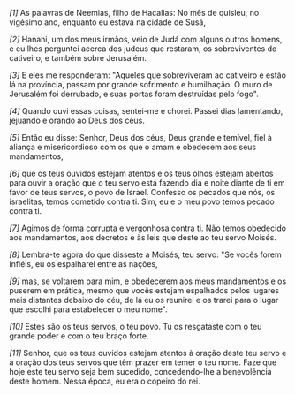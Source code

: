 *[1]* As palavras de Neemias, filho de Hacalias: No mês de quisleu, no vigésimo ano, enquanto eu estava na cidade de Susã,

*[2]* Hanani, um dos meus irmãos, veio de Judá com alguns outros homens, e eu lhes perguntei acerca dos judeus que restaram, os sobreviventes do cativeiro, e também sobre Jerusalém.

*[3]* E eles me responderam: "Aqueles que sobreviveram ao cativeiro e estão lá na província, passam por grande sofrimento e humilhação. O muro de Jerusalém foi derrubado, e suas portas foram destruídas pelo fogo".

*[4]* Quando ouvi essas coisas, sentei-me e chorei. Passei dias lamentando, jejuando e orando ao Deus dos céus.

*[5]* Então eu disse: Senhor, Deus dos céus, Deus grande e temível, fiel à aliança e misericordioso com os que o amam e obedecem aos seus mandamentos,

*[6]* que os teus ouvidos estejam atentos e os teus olhos estejam abertos para ouvir a oração que o teu servo está fazendo dia e noite diante de ti em favor de teus servos, o povo de Israel. Confesso os pecados que nós, os israelitas, temos cometido contra ti. Sim, eu e o meu povo temos pecado contra ti.

*[7]* Agimos de forma corrupta e vergonhosa contra ti. Não temos obedecido aos mandamentos, aos decretos e às leis que deste ao teu servo Moisés.

*[8]* Lembra-te agora do que disseste a Moisés, teu servo: "Se vocês forem infiéis, eu os espalharei entre as nações,

*[9]* mas, se voltarem para mim, e obedecerem aos meus mandamentos e os puserem em prática, mesmo que vocês estejam espalhados pelos lugares mais distantes debaixo do céu, de lá eu os reunirei e os trarei para o lugar que escolhi para estabelecer o meu nome".

*[10]* Estes são os teus servos, o teu povo. Tu os resgataste com o teu grande poder e com o teu braço forte.

*[11]* Senhor, que os teus ouvidos estejam atentos à oração deste teu servo e à oração dos teus servos que têm prazer em temer o teu nome. Faze que hoje este teu servo seja bem sucedido, concedendo-lhe a benevolência deste homem. Nessa época, eu era o copeiro do rei.

